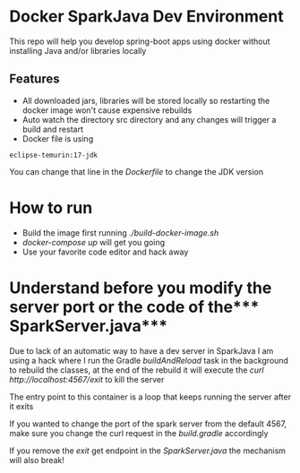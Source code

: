 # Docker SparkJava Dev Environment
This repo will help you develop spring-boot apps using docker without installing Java and/or libraries locally

## Features

- All downloaded jars, libraries will be stored locally so restarting the docker image won't cause expensive rebuilds
- Auto watch the directory src directory and any changes will trigger a build and restart
- Docker file is using 
```
eclipse-temurin:17-jdk
```
You can change that line in the *Dockerfile* to change the JDK version

# How to run
- Build the image first running *./build-docker-image.sh*
- *docker-compose up* will get you going
- Use your favorite code editor and hack away



# Understand before you modify the server port or the code of the*** SparkServer.java***
Due to lack of an automatic way to have a dev server in SparkJava I am using a hack where I run the Gradle *buildAndReload* task in the background to rebuild the classes, at the end of the rebuild it will execute the *curl http://localhost:4567/exit* to kill the server

The entry point to this container is a loop that keeps running the server after it exits

If you wanted to change the port of the spark server from the default 4567, make sure you change the curl request in the *build.gradle* accordingly

If you remove the *exit* get endpoint in the *SparkServer.java* the mechanism will also break!
